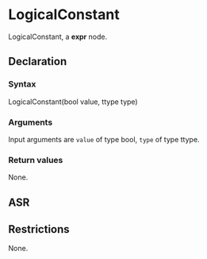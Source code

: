 <!-- This is an automatically generated file. Do not edit it manually. -->

# LogicalConstant

LogicalConstant, a **expr** node.

## Declaration

### Syntax

LogicalConstant(bool value, ttype type)

### Arguments
Input arguments are `value` of type bool, `type` of type ttype.

### Return values

None.

## ASR

<!-- Generate ASR using pickle. -->

## Restrictions

<!-- Generated from asr_verify.cpp. -->
None.
